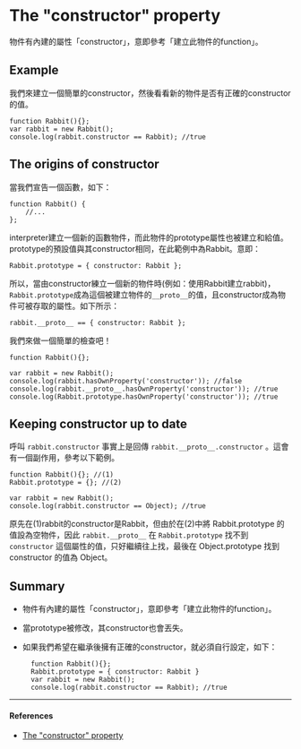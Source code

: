 # The "constructor" property
物件有內建的屬性「constructor」，意即參考「建立此物件的function」。
## Example
我們來建立一個簡單的constructor，然後看看新的物件是否有正確的constructor的值。

    function Rabbit(){};
    var rabbit = new Rabbit();
    console.log(rabbit.constructor == Rabbit); //true

## The origins of constructor
當我們宣告一個函數，如下：

    function Rabbit() { 
        //... 
    };

interpreter建立一個新的函數物件，而此物件的prototype屬性也被建立和給值。prototype的預設值與其constructor相同，在此範例中為Rabbit。意即：

    Rabbit.prototype = { constructor: Rabbit };

所以，當由constructor練立一個新的物件時(例如：使用Rabbit建立rabbit)，`Rabbit.prototype`成為這個被建立物件的`__proto__`的值，且constructor成為物件可被存取的屬性。如下所示：

    rabbit.__proto__ == { constructor: Rabbit };

我們來做一個簡單的檢查吧！

    function Rabbit(){};
    
    var rabbit = new Rabbit();
    console.log(rabbit.hasOwnProperty('constructor')); //false
    console.log(rabbit.__proto__.hasOwnProperty('constructor')); //true
    console.log(Rabbit.prototype.hasOwnProperty('constructor')); //true
    
## Keeping constructor up to date
呼叫 `rabbit.constructor` 事實上是回傳 `rabbit.__proto__.constructor` 。這會有一個副作用，參考以下範例。

    function Rabbit(){}; //(1)
    Rabbit.prototype = {}; //(2)
    
    var rabbit = new Rabbit();
    console.log(rabbit.constructor == Object); //true

原先在(1)rabbit的constructor是Rabbit，但由於在(2)中將 Rabbit.prototype 的值設為空物件，因此 `rabbit.__proto__` 在 `Rabbit.prototype` 找不到 `constructor` 這個屬性的值，只好繼續往上找，最後在 Object.prototype 找到 constructor 的值為 Object。

## Summary
- 物件有內建的屬性「constructor」，意即參考「建立此物件的function」。
- 當prototype被修改，其constructor也會丟失。
- 如果我們希望在繼承後擁有正確的constructor，就必須自行設定，如下：

		function Rabbit(){};
		Rabbit.prototype = { constructor: Rabbit } 
		var rabbit = new Rabbit();
		console.log(rabbit.constructor == Rabbit); //true

---
#### References
- [The "constructor" property](http://javascript.info/tutorial/constructor)
